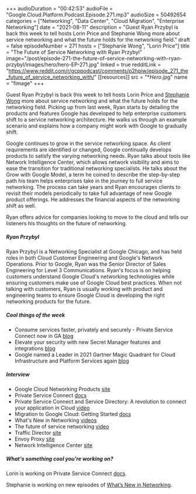 +++
audioDuration = "00:42:53"
audioFile = "Google.Cloud.Platform.Podcast.Episode.271.mp3"
audioSize = 50492654
categories = ["Networking", "Data Center", "Cloud Migration", "Enterprise Networking"]
date = "2021-08-11"
description = "Guest Ryan Przybyl is back this week to tell hosts Lorin Price and Stephanie Wong more about service networking and what the future holds for the networking field."
draft = false
episodeNumber = 271
hosts = ["Stephanie Wong", "Lorin Price"]
title = "The Future of Service Networking with Ryan Przybyl"
image="/post/episode-271-the-future-of-service-networking-with-ryan-przybyl/images/hero/hero-EP-271.jpg"
linked = true
redditLink = "https://www.reddit.com/r/gcppodcast/comments/p2hpiw/episode_271_the_future_of_service_networking_with/"
[[resources]]
  src = "**Hero*.jpg"
  name = "fimage"
+++

Guest Ryan Przybyl is back this week to tell hosts Lorin Price and [Stephanie Wong](https://twitter.com/stephr_wong) more about service networking and what the future holds for the networking field. Picking up from last week, Ryan starts by detailing the products and features Google has developed to help enterprise customers shift to a service networking architecture. He walks us through an example scenario and explains how a company might work with Google to gradually shift.

Google continues to grow in the service networking space. As client requirements are identified or changed, Google continually develops products to satisfy the varying networking needs. Ryan talks about tools like Network Intelligence Center, which allows network visibility and aims to ease the transition for traditional networking specialists. He talks about the Grow with Google Model, a term he coined to describe the step-by-step path his team helps enterprises take in the journey to full service networking. The process can take years and Ryan encourages clients to revisit their models periodically to take full advantage of new Google product offerings. He addresses the financial aspects of the networking shift as well. 

Ryan offers advice for companies looking to move to the cloud and tells our listeners his thoughts on the future of networking.

##### Ryan Przybyl

Ryan Przybyl is a Networking Specialist at Google Chicago, and has held roles in both Cloud Customer Engineering and Google's Network Operations. Prior to Google, Ryan was the Senior Director of Sales Engineering for Level 3 Communications. Ryan's focus is on helping customers understand Google Cloud's networking technologies while ensuring customers make use of Google Cloud best practices. When not talking with customers, Ryan is usually working with product and engineering teams to ensure Google Cloud is developing the right networking products for the future.

##### Cool things of the week

* Consume services faster, privately and securely - Private Service Connect now in GA [blog](https://cloud.google.com/blog/products/networking/private-service-connect-is-now-generally-available)
* Elevate your security with new Secret Manager features and integrations [blog](https://cloud.google.com/blog/products/identity-security/google-cloud-secret-manager-adds-free-of-charge-tier-and-more)
* Google named a Leader in 2021 Gartner Magic Quadrant for Cloud Infrastructure and Platform Services again [blog](https://cloud.google.com/blog/products/gcp/google-cloud-a-leader-in-2021-gartner-iaas-mq)

##### Interview

* Google Cloud Networking Products [site](https://cloud.google.com/products/networking)
* Private Service Connect [docs](https://cloud.google.com/vpc/docs/private-service-connect)
* Private Service Connect and Service Directory: A revolution to connect your application in Cloud [video](https://www.youtube.com/watch?v=TYumathiFRI)
* Migration to Google Cloud: Getting Started [docs](https://cloud.google.com/architecture/migration-to-gcp-getting-started)
* What's New in Networking [videos](https://www.youtube.com/playlist?list=PLIivdWyY5sqK_yw5KHsGVYd--ZCIoUwEM)
* The future of service networking [video](https://www.youtube.com/watch?v=J8nn3Elzwx4)
* Traffic Director [site](https://cloud.google.com/traffic-director)
* Envoy Proxy [site](https://www.envoyproxy.io)
* Network Intelligence Center [site](https://cloud.google.com/network-intelligence-center)

##### What's something cool you're working on?

Lorin is working on Private Service Connect [docs](https://cloud.google.com/vpc/docs/private-service-connect).

Stephanie is working on new episodes of [What’s New in Networking](https://www.youtube.com/playlist?list=PLIivdWyY5sqK_yw5KHsGVYd--ZCIoUwEM).


